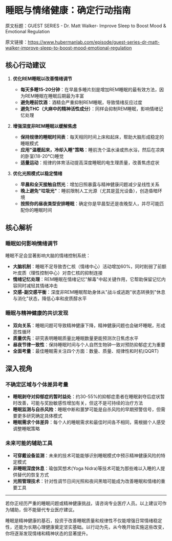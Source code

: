 # 睡眠与情绪健康：确定行动指南

原文标题：GUEST SERIES - Dr. Matt Walker- Improve Sleep to Boost Mood & Emotional Regulation

原文链接：https://www.hubermanlab.com/episode/guest-series-dr-matt-walker-improve-sleep-to-boost-mood-emotional-regulation

<YouTube videoId="S_SrHS8FvMM" />

## 核心行动建议

1. **优化REM睡眠以改善情绪调节**
   * **每天多睡15-20分钟**：在早晨多睡片刻是增加REM睡眠的最有效方法，因为REM睡眠在睡眠后期最为丰富
   * **避免睡前饮酒**：酒精会严重抑制REM睡眠，导致情绪反应过度
   * **避免THC（大麻中的精神活性成分）**：同样会抑制REM睡眠，影响情绪记忆处理

2. **增强深度非REM睡眠以缓解焦虑**
   * **保持规律的睡眠时间表**：每天相同时间上床和起床，帮助大脑形成稳定的睡眠模式
   * **应用"温暖起来，冷却入睡"策略**：睡前洗个温水澡或热水浴，然后在凉爽的卧室(18-20°C)睡觉
   * **适量运动**：规律的体育活动提高深度睡眠的电生理质量，改善焦虑症状

3. **优化光照模式以稳定情绪**
   * **早晨和全天接触自然光**：增加日照暴露与精神健康问题减少呈线性关系
   * **晚上避免"垃圾光"**：睡前限制人工光源（尤其是蓝光设备），创造昏暗环境
   * **按照你的昼夜类型安排睡眠**：确定你是早晨型还是夜晚型人，并尽可能匹配你的睡眠时间

## 核心解析

### 睡眠如何影响情绪调节

睡眠不足会显著影响大脑的情绪控制系统：

* **大脑机制**：睡眠不足导致杏仁核（情绪中心）活动增加60%，同时削弱了前额叶皮质（理性控制中心）对杏仁核的抑制连接
* **情绪记忆处理**：REM睡眠在情绪记忆"解毒"中起关键作用，它帮助保留记忆内容同时减轻其情绪冲击
* **交感-副交感平衡**：深度非REM睡眠帮助身体从"战斗或逃跑"状态转换到"休息与消化"状态，降低心率和皮质醇水平

### 睡眠与精神健康的共识发现

* **双向关系**：睡眠问题可导致精神健康下降，精神健康问题也会破坏睡眠，形成恶性循环
* **质量优先**：研究表明睡眠质量比睡眠数量更能预测次日焦虑水平
* **昼夜节律一致性**：保持睡眠时间与个人自然生物钟一致对预防抑郁症尤为重要
* **全面考量**：最佳睡眠需关注四个方面：数量、质量、规律性和时机(QQRT)

## 深入视角

### 不确定区域与个体差异考量

* **睡眠剥夺对抑郁症的暂时益处**：约30-55%的抑郁症患者在睡眠剥夺后症状暂时改善，可能与奖励敏感性增加有关，但这不是可持续的治疗方法
* **睡眠监测与自杀风险**：睡眠中断和噩梦可能是自杀风险的早期预警信号，但需要更多研究确定具体模式
* **睡眠需求个体差异**：每个人的睡眠需求和最佳时间各不相同，需根据个人感受调整睡眠策略

### 未来可能的辅助工具

* **可穿戴设备监测**：未来的技术可能能够识别睡眠模式中预示精神健康风险的特定模式
* **非睡眠深度休息**：瑜伽冥想术(Yoga Nidra)等技术可能为那些难以入睡的人提供替代的恢复方式
* **光照管理技术**：针对性调节日间光照和夜间黑暗可能成为改善睡眠和情绪的重要工具

---

若你正经历严重的睡眠问题或精神健康挑战，请咨询专业医疗人员。以上建议可作为辅助，但不能替代专业医疗建议。

睡眠是精神健康的基石，投资于改善睡眠质量和规律性不仅能增强日常情绪稳定性，还能为长期心理健康奠定坚实基础。以行动为先，从今晚开始实施这些改变，你将逐渐发现情绪和精神状态的显著提升。

